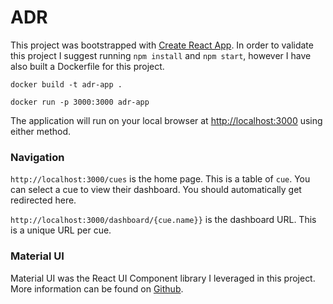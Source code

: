 # ADR

This project was bootstrapped with [Create React App](https://github.com/facebook/create-react-app).
In order to validate this project I suggest running `npm install` and `npm start`, however I have also built a Dockerfile for this project. 

`docker build -t adr-app .`

`docker run -p 3000:3000 adr-app`

The application will run on your local browser at [http://localhost:3000](http://localhost:3000) using either method.

### Navigation
`http://localhost:3000/cues` is the home page. This is a table of `cue`. You can select a cue to view their dashboard. You should automatically get redirected here.

`http://localhost:3000/dashboard/{cue.name}}` is the dashboard URL. This is a unique URL per cue.

### Material UI
Material UI was the React UI Component library I leveraged in this project. More information can be found on [Github](https://github.com/mui/material-ui/tree/v5.14.20).
